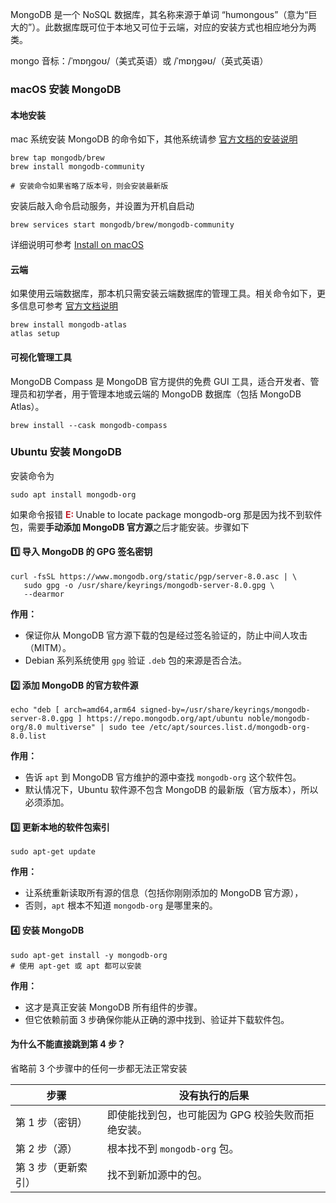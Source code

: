 MongoDB 是一个 NoSQL 数据库，其名称来源于单词 “humongous”（意为“巨大的”）。此数据库既可位于本地又可位于云端，对应的安装方式也相应地分为两类。

mongo 音标：/ˈmɒŋɡoʊ/（美式英语）或 /ˈmɒŋɡəʊ/（英式英语）

### macOS 安装 MongoDB

#### 本地安装

mac 系统安装 MongoDB 的命令如下，其他系统请参 [官方文档的安装说明](https://www.mongodb.com/docs/manual/administration/install-community/)

```shell
brew tap mongodb/brew
brew install mongodb-community

# 安装命令如果省略了版本号，则会安装最新版
```

安装后敲入命令启动服务，并设置为开机自启动

```shell
brew services start mongodb/brew/mongodb-community
```

详细说明可参考 [Install on macOS](https://www.mongodb.com/docs/manual/tutorial/install-mongodb-on-os-x/)

#### 云端

如果使用云端数据库，那本机只需安装云端数据库的管理工具。相关命令如下，更多信息可参考 [官方文档说明](https://www.mongodb.com/try/download/community)

```shell
brew install mongodb-atlas
atlas setup
```

#### 可视化管理工具

MongoDB Compass 是 MongoDB 官方提供的免费 GUI 工具，适合开发者、管理员和初学者，用于管理本地或云端的 MongoDB 数据库（包括 MongoDB Atlas）。

```shell
brew install --cask mongodb-compass
```

### Ubuntu 安装 MongoDB

安装命令为

```shell
sudo apt install mongodb-org
```

如果命令报错 <font color="#C01C28"><b>E: </b></font>Unable to locate package mongodb-org 那是因为找不到软件包，需要**手动添加 MongoDB 官方源**之后才能安装。步骤如下

#### 1️⃣ 导入 MongoDB 的 GPG 签名密钥

```shell
curl -fsSL https://www.mongodb.org/static/pgp/server-8.0.asc | \
   sudo gpg -o /usr/share/keyrings/mongodb-server-8.0.gpg \
   --dearmor
```

**作用：**

- 保证你从 MongoDB 官方源下载的包是经过签名验证的，防止中间人攻击（MITM）。
- Debian 系列系统使用 `gpg` 验证 `.deb` 包的来源是否合法。

#### 2️⃣ 添加 MongoDB 的官方软件源

```shell
echo "deb [ arch=amd64,arm64 signed-by=/usr/share/keyrings/mongodb-server-8.0.gpg ] https://repo.mongodb.org/apt/ubuntu noble/mongodb-org/8.0 multiverse" | sudo tee /etc/apt/sources.list.d/mongodb-org-8.0.list
```

**作用：**

- 告诉 `apt` 到 MongoDB 官方维护的源中查找 `mongodb-org` 这个软件包。
- 默认情况下，Ubuntu 软件源不包含 MongoDB 的最新版（官方版本），所以必须添加。

#### 3️⃣ 更新本地的软件包索引

```shell
sudo apt-get update
```

**作用：**

- 让系统重新读取所有源的信息（包括你刚刚添加的 MongoDB 官方源），
- 否则，`apt` 根本不知道 `mongodb-org` 是哪里来的。

#### 4️⃣ 安装 MongoDB

```shell
sudo apt-get install -y mongodb-org
# 使用 apt-get 或 apt 都可以安装
```

**作用：**

- 这才是真正安装 MongoDB 所有组件的步骤。
- 但它依赖前面 3 步确保你能从正确的源中找到、验证并下载软件包。

#### 为什么不能直接跳到第 4 步？

省略前 3 个步骤中的任何一步都无法正常安装

| 步骤                | 没有执行的后果                                    |
| ------------------- | ------------------------------------------------- |
| 第 1 步（密钥）     | 即使能找到包，也可能因为 GPG 校验失败而拒绝安装。 |
| 第 2 步（源）       | 根本找不到 `mongodb-org` 包。                     |
| 第 3 步（更新索引） | 找不到新加源中的包。                              |
